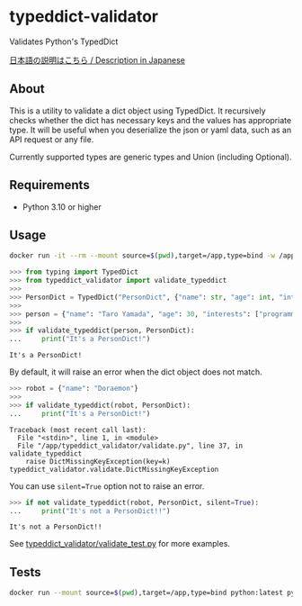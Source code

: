 # typeddict-validator
Validates Python's TypedDict

[日本語の説明はこちら / Description in Japanese](https://qiita.com/SogoK/items/a29b339e7c4b6c7b8f17)

## About

This is a utility to validate a dict object using TypedDict. It recursively checks whether the dict has necessary keys and the values has appropriate type. It will be useful when you deserialize the json or yaml data, such as an API request or any file.

Currently supported types are generic types and Union (including Optional).

## Requirements

* Python 3.10 or higher

## Usage

```sh
docker run -it --rm --mount source=$(pwd),target=/app,type=bind -w /app python:latest python3
```

```python
>>> from typing import TypedDict
>>> from typeddict_validator import validate_typeddict
>>>
>>> PersonDict = TypedDict("PersonDict", {"name": str, "age": int, "interests": list[str]})
>>>
>>> person = {"name": "Taro Yamada", "age": 30, "interests": ["programming", "painting"]}
>>>
>>> if validate_typeddict(person, PersonDict):
...     print("It's a PersonDict!")
```

```
It's a PersonDict!
```

By default, it will raise an error when the dict object does not match.

```python
>>> robot = {"name": "Doraemon"}
>>>
>>> if validate_typeddict(robot, PersonDict):
...     print("It's a PersonDict!")
```

```
Traceback (most recent call last):
  File "<stdin>", line 1, in <module>
  File "/app/typeddict_validator/validate.py", line 37, in validate_typeddict
    raise DictMissingKeyException(key=k)
typeddict_validator.validate.DictMissingKeyException
```

You can use `silent=True` option not to raise an error.

```python
>>> if not validate_typeddict(robot, PersonDict, silent=True):
...     print("It's not a PersonDict!!")
```

```
It's not a PersonDict!!
```

See [typeddict_validator/validate_test.py](typeddict_validator/validate_test.py) for more examples.

## Tests

```sh
docker run --mount source=$(pwd),target=/app,type=bind python:latest python3 -m unittest -v /app/typeddict_validator/validate_test.py
```
